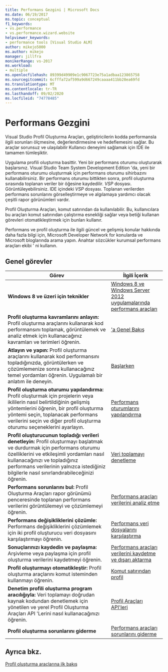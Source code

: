 ```yaml
---
title: Performans Gezgini | Microsoft Docs
ms.date: 06/19/2017
ms.topic: conceptual
f1_keywords:
- vs.performance
- vs.performance.wizard.website
helpviewer_keywords:
- performance tools [Visual Studio ALM]
author: mikejo5000
ms.author: mikejo
manager: jillfra
monikerRange: vs-2017
ms.workload:
- multiple
ms.openlocfilehash: 89399d49909e1c9067723e75a1adbaa123865758
ms.sourcegitcommit: 6cfffa72af599a9d667249caaaa411bb28ea69fd
ms.translationtype: MT
ms.contentlocale: tr-TR
ms.lasthandoff: 09/02/2020
ms.locfileid: "74778485"
---
```

# <a name="performance-explorer"></a>Performans Gezgini

Visual Studio Profil Oluşturma Araçları, geliştiricilerin kodda performansla ilgili sorunları ölçmesine, değerlendirmesine ve hedeflemesini sağlar. Bu araçlar sorunsuz ve ulaşılabilir Kullanıcı deneyimi sağlamak için IDE ile tamamen tümleşiktir.

Uygulama profili oluşturma basittir. Yeni bir performans oturumu oluşturarak başlarsınız. Visual Studio Team System Development Edition 'da, yeni bir performans oturumu oluşturmak için performans oturumu sihirbazını kullanabilirsiniz. Bir performans oturumu bittikten sonra, profil oluşturma sırasında toplanan veriler bir öğesine kaydedilir. *VSP* dosyası. Görüntüleyebilirsiniz. IDE içindeki *VSP* dosyası. Toplanan verilerden performans sorunlarını görselleştirmeye ve algılamaya yardımcı olacak çeşitli rapor görünümleri vardır.

Profil Oluşturma Araçları, komut satırından da kullanılabilir. Bu, kullanıcılara bu araçları komut satırından çalıştırma esnekliği sağlar veya betiği kullanan görevleri otomatikleştirmek için bunları kullanır.

Performans ve profil oluşturma ile ilgili güncel ve gelişmiş konular hakkında daha fazla bilgi için, Microsoft Developer Network for konularda ve Microsoft bloglarında arama yapın. Anahtar sözcükler kurumsal performans araçları ekibi ' ni kullanın.

## <a name="common-tasks"></a>Genel görevler

|Görev|İlgili İçerik|
|----------|---------------------|
|**Windows 8 ve üzeri için teknikler**|[Windows 8 ve Windows Server 2012 uygulamalarında performans araçları](../profiling/performance-tools-on-windows-8-and-windows-server-2012-applications.md)|
|**Profil oluşturma kavramlarını anlayın:** Profil oluşturma araçlarını kullanarak kod performansını toplamak, görüntülemek ve analiz etmek için kullanacağınız kavramları ve terimleri öğrenin.|['a Genel Bakış](../profiling/overviews-performance-tools.md)|
|**Atlayın ve yapın:** Profil oluşturma araçlarını kullanarak kod performansını topladığınızda, görüntülerken ve çözümlemenize sonra kullanacağınız temel yordamları öğrenin. Uygulamalı bir anlatım ile deneyin.|[Başlarken](../profiling/getting-started-with-performance-tools.md)|
|**Profil oluşturma oturumu yapılandırma:** Profil oluşturmak için projelerin veya ikililerin nasıl belirtildiğinin gelişmiş yöntemlerini öğrenin, bir profil oluşturma yöntemi seçin, toplanacak performans verilerini seçin ve diğer profil oluşturma oturumu seçeneklerini ayarlayın.|[Performans oturumlarını yapılandırma](../profiling/configuring-performance-sessions.md)|
|**Profil oluşturucunun topladığı verileri denetleyin:** Profil oluşturmayı başlatmak ve durdurmak için performans oturumu özelliklerini ve etkileşimli yordamları nasıl kullanacağınızı ve topladığınız performans verilerinin yalnızca istediğiniz bilgilerle nasıl sınırlandırabileceğinizi öğrenin.|[Veri toplamayı denetleme](../profiling/controlling-data-collection.md)|
|**Performans sorunlarını bul:** Profil Oluşturma Araçları rapor görünümü penceresinde toplanan performans verilerini görüntülemeyi ve çözümlemeyi öğrenin.|[Performans araçları verilerini analiz etme](../profiling/analyzing-performance-tools-data.md)|
|**Performans değişikliklerini çözümle:** Performans değişikliklerini çözümlemek için iki profil oluşturucu veri dosyasını karşılaştırmayı öğrenin.|[Performans veri dosyalarını karşılaştırma](../profiling/comparing-performance-data-files.md)|
|**Sonuçlarınızı kaydedin ve paylaşma:** Arşivleme veya paylaşma için profil oluşturma verilerini kaydetmeyi öğrenin.|[Performans araçları verilerini kaydetme ve dışarı aktarma](../profiling/saving-and-exporting-performance-tools-data.md)|
|**Profil oluşturmayı otomatikleştir:** Profil oluşturma araçlarını komut isteminden kullanmayı öğrenin.|[Komut satırından profil](../profiling/using-the-profiling-tools-from-the-command-line.md)|
|**Denetim profili oluşturma program aracılığıyla:** Veri toplamayı doğrudan kaynak kodundan denetlemek için yönetilen ve yerel Profil Oluşturma Araçları API 'Lerini nasıl kullanacağınızı öğrenin.|[Profil Araçları API'leri](../profiling/profiling-tools-apis.md)|
|**Profil oluşturma sorunlarını giderme**|[Performans araçları sorunlarını giderme](../profiling/troubleshooting-performance-tools-issues.md)|

## <a name="see-also"></a>Ayrıca bkz.

[Profil oluşturma araçlarına ilk bakış](../profiling/profiling-feature-tour.md)
